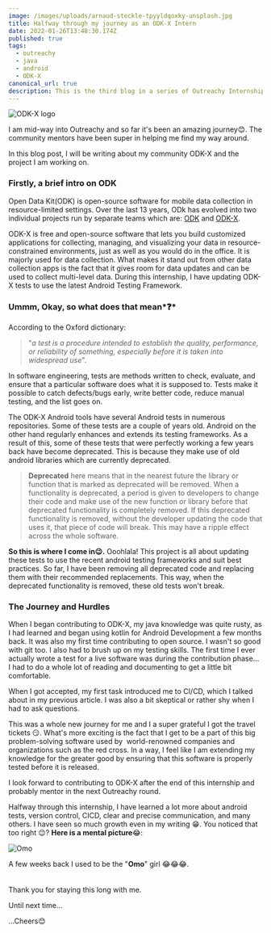 ```yaml
---
image: /images/uploads/arnaud-steckle-tpyyldqoxky-unsplash.jpg
title: Halfway through my journey as an ODK-X Intern
date: 2022-01-26T13:48:30.174Z
published: true
tags:
  - outreachy
  - java
  - android
  - ODK-X
canonical_url: true
description: This is the third blog in a series of Outreachy Internship blogs.
---
```

![ODK-X logo](/images/uploads/odk-x-logo.png "ODK-X logo")

I am mid-way into Outreachy and so far it's been an amazing journey😊. The community mentors have been super in helping me find my way around.

In this blog post, I will be writing about my community ODK-X and the project I am working on.

### **Firstly, a brief intro on ODK**

Open Data Kit(ODK) is open-source software for mobile data collection in resource-limited settings. Over the last 13 years, ODk has evolved into two individual projects run by separate teams which are: [ODK](https://getodk.org/) and [ODK-X](https://odk-x.org/).

ODK-X is free and open-source software that lets you build customized applications for collecting, managing, and visualizing your data in resource-constrained environments, just as well as you would do in the office. It is majorly used for data collection. What makes it stand out from other data collection apps is the fact that it gives room for data updates and can be used to collect multi-level data. During this internship, I have updating ODK-X tests to use the latest Android Testing Framework.

### **Ummm, Okay, so what does that mean***❓*

According to the Oxford dictionary:

> "*a test is a procedure intended to establish the quality, performance, or reliability of something, especially before it is taken into widespread use*".

 In software engineering, tests are methods written to check, evaluate, and ensure that a particular software does what it is supposed to. Tests make it possible to catch defects/bugs early, write better code, reduce manual testing, and the list goes on.

The ODK-X Android tools have several Android tests in numerous repositories. Some of these tests are a couple of years old. Android on the other hand regularly enhances and extends its testing frameworks. As a result of this, some of these tests that were perfectly working a few years back have become deprecated. This is because they make use of old android libraries which are currently deprecated.

> **Deprecated** here means that in the nearest future the library or function that is marked as deprecated will be removed. When a functionality is deprecated, a period is given to developers to change their code and make use of the new function or library before that deprecated functionality is completely removed. If this deprecated functionality is removed, without the developer updating the code that uses it, that piece of code will break. This may have a ripple effect across the whole software.

**So this is where I come in😉.** Ooohlala! This project is all about updating these tests to use the recent android testing frameworks and suit best practices. So far, I have been removing all deprecated code and replacing them with their recommended replacements. This way, when the deprecated functionality is removed, these old tests won't break.

### **The Journey and Hurdles**

When I began contributing to ODK-X, my java knowledge was quite rusty, as I had learned and began using kotlin for Android Development a few months back. It was also my first time contributing to open source. I wasn't so good with git too. I also had to brush up on my testing skills. The first time I ever actually wrote a test for a live software was during the contribution phase... I had to do a whole lot of reading and documenting to get a little bit comfortable.

When I got accepted, my first task introduced me to CI/CD, which I talked about in my previous article. I was also a bit skeptical or rather shy when I had to ask questions. 

This was a whole new journey for me and I a super grateful I got the travel tickets 😏. What's more exciting is the fact that I get to be a part of this big problem-solving software used by  world-renowned companies and organizations such as the red cross. In a way, I feel like I am extending my knowledge for the greater good by ensuring that this software is properly tested before it is released.

I look forward to contributing to ODK-X after the end of this internship and probably mentor in the next Outreachy round.

Halfway through this internship, I have learned a lot more about android tests, version control, CICD, clear and precise communication, and many others. I have seen so much growth even in my writing 😁. You noticed that too right 😉? **Here is a mental picture**😂: 

![Omo](/images/uploads/28be92baee76480eb493cc53f96895dc.jpg "Omo")

A few weeks back I used to be the "**Omo**" girl 😂😂😂.\
\
\
Thank you for staying this long with me.

Until next time...

...Cheers😊